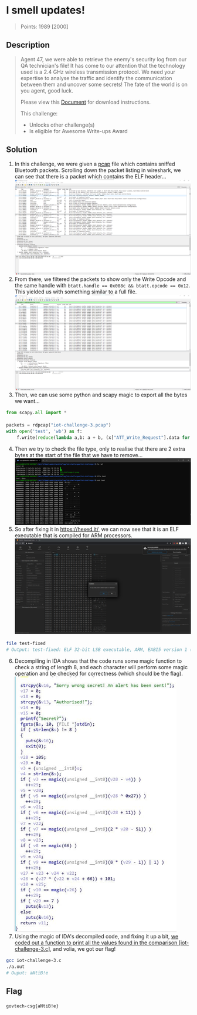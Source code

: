 # I smell updates!

> Points: 1989 [2000]

## Description

> Agent 47, we were able to retrieve the enemy's security log from our QA technician's file! It has come to our attention that the technology used is a 2.4 GHz wireless transmission protocol. We need your expertise to analyse the traffic and identify the communication between them and uncover some secrets! The fate of the world is on you agent, good luck.
> 
> Please view this [Document](https://docs.google.com/document/d/1GrQ6znlN2Z0tu_uAPAs1qrn6by24I51mq8RIIHmFGDU/edit?usp=sharing) for download instructions.
> 
> This challenge:
> - Unlocks other challenge(s)
> - Is eligible for Awesome Write-ups Award

## Solution
1. In this challenge, we were given a [pcap](iot-challenge-3.pcap) file which contains sniffed Bluetooth packets. Scrolling down the packet listing in wireshark, we can see that there is a packet which contains the ELF header...
![ELF Header in Wireshark](wireshark-elf.png)
2. From there, we filtered the packets to show only the Write Opcode and the same handle with `btatt.handle == 0x008c && btatt.opcode == 0x12`. This yielded us with something similar to a full file.
![ELF File in Wireshark](wireshark-elf-filtered.png)
3. Then, we can use some python and scapy magic to export all the bytes we want...
```python
from scapy.all import *

packets = rdpcap("iot-challenge-3.pcap")
with open('test', 'wb') as f:
    f.write(reduce(lambda a,b: a + b, (x["ATT_Write_Request"].data for x in packets if "ATT_Write_Request" in x and "ATT_Hdr" in x and x["ATT_Write_Request"].gatt_handle == 0x8c and x["ATT_Hdr"].opcode == 0x12)))
```
4. Then we try to check the file type, only to realise that there are 2 extra bytes at the start of the file that we have to remove...
![Terminal](wt.png)
5. So after fixing it in https://hexed.it/, we can now see that it is an ELF executable that is compiled for ARM processors.
![Hexedit](hexedit.png)
```sh
file test-fixed
# Output: test-fixed: ELF 32-bit LSB executable, ARM, EABI5 version 1 (SYSV), dynamically linked, interpreter /lib/ld-linux-armhf.so.3, for GNU/Linux 2.6.32, BuildID[sha1]=d73f4011dd87812b66a3128e7f0cd1dcd813f543, not stripped
```
6. Decompiling in IDA shows that the code runs some magic function to check a string of length 8, and each character will perform some magic operation and be checked for correctness (which should be the flag).
![ida](ida.jpg)
7. Using the magic of IDA's decompiled code, and fixing it up a bit, [we coded out a function to print all the values found in the comparison [iot-challenge-3.c]](iot-challenge-3.c), and volia, we got our flag!
```sh
gcc iot-challenge-3.c
./a.out
# Ouput: aNtiB!e
```

## Flag
`govtech-csg{aNtiB!e}`